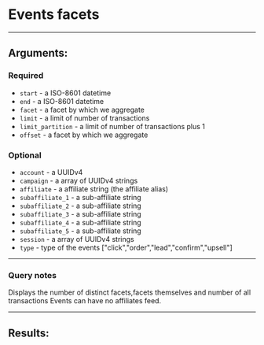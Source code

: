 # Events facets

____

## Arguments:

### Required
* `start` - a ISO-8601 datetime
* `end` - a ISO-8601 datetime
* `facet` - a facet by which we aggregate
* `limit` - a limit of number of transactions
* `limit_partition` - a limit of number of transactions plus 1
* `offset` - a facet by which we aggregate

### Optional
* `account` - a UUIDv4
* `campaign` -  a array of UUIDv4 strings
* `affiliate` -  a affiliate string (the affiliate alias)
* `subaffiliate_1` -  a sub-affiliate string
* `subaffiliate_2` -  a sub-affiliate string
* `subaffiliate_3` -  a sub-affiliate string
* `subaffiliate_4` -  a sub-affiliate string
* `subaffiliate_5` -  a sub-affiliate string
* `session` - a array of UUIDv4 strings
* `type` -  type of the events ["click","order","lead","confirm","upsell"]


---
### Query notes

Displays the number of distinct facets,facets themselves and number of all transactions
Events can have no affiliates feed.

---
## Results:

```
```
